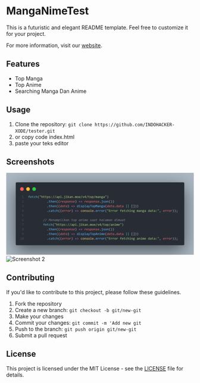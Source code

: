 # MangaNimeTest

This is a futuristic and elegant README template. Feel free to customize it for your project.

For more information, visit our [website](https://manganimetest.netlify.app/).

## Features

- Top Manga
- Top Anime
- Searching Manga Dan Anime

## Usage

1. Clone the repository: `git clone https://github.com/INDOHACKER-XODE/tester.git`
2. or copy code index.html
3. paste your teks editor

## Screenshots

![Screenshot 1](code.png)
![Screenshot 2](screenshots/screenshot2.png)

## Contributing

If you'd like to contribute to this project, please follow these guidelines.

1. Fork the repository
2. Create a new branch: `git checkout -b git/new-git`
3. Make your changes
4. Commit your changes: `git commit -m 'Add new git`
5. Push to the branch: `git push origin git/new-git`
6. Submit a pull request

## License

This project is licensed under the MIT License - see the [LICENSE](LICENSE) file for details.
